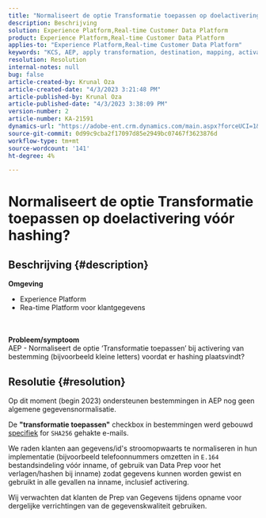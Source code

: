 ```yaml
---
title: "Normaliseert de optie Transformatie toepassen op doelactivering vóór hashing?"
description: Beschrijving
solution: Experience Platform,Real-time Customer Data Platform
product: Experience Platform,Real-time Customer Data Platform
applies-to: "Experience Platform,Real-time Customer Data Platform"
keywords: "KCS, AEP, apply transformation, destination, mapping, activation, RT-CDP"
resolution: Resolution
internal-notes: null
bug: false
article-created-by: Krunal Oza
article-created-date: "4/3/2023 3:21:48 PM"
article-published-by: Krunal Oza
article-published-date: "4/3/2023 3:38:09 PM"
version-number: 2
article-number: KA-21591
dynamics-url: "https://adobe-ent.crm.dynamics.com/main.aspx?forceUCI=1&pagetype=entityrecord&etn=knowledgearticle&id=ad32aa3c-33d2-ed11-a7c7-6045bd006b4b"
source-git-commit: 0d99c9cba2f17097d85e2949bc07467f3623876d
workflow-type: tm+mt
source-wordcount: '141'
ht-degree: 4%

---
```


# Normaliseert de optie Transformatie toepassen op doelactivering vóór hashing?

## Beschrijving {#description}

<b>Omgeving</b>
- Experience Platform
- Rea-time Platform voor klantgegevens

<br> <br><b>Probleem/symptoom</b><br>AEP - Normaliseert de optie ‘Transformatie toepassen’ bij activering van bestemming (bijvoorbeeld kleine letters) voordat er hashing plaatsvindt?

## Resolutie {#resolution}


Op dit moment (begin 2023) ondersteunen bestemmingen in AEP nog geen algemene gegevensnormalisatie.

De <b>&quot;transformatie toepassen&quot;</b> checkbox in bestemmingen werd gebouwd <u>specifiek</u> for `SHA256` gehakte e-mails.

We raden klanten aan gegevens/id&#39;s stroomopwaarts te normaliseren in hun implementatie (bijvoorbeeld telefoonnummers omzetten in `E.164` bestandsindeling vóór inname, of gebruik van Data Prep voor het verlagen/hashen bij inname) zodat gegevens kunnen worden gewist en gebruikt in alle gevallen na inname, inclusief activering.

Wij verwachten dat klanten de Prep van Gegevens tijdens opname voor dergelijke verrichtingen van de gegevenskwaliteit gebruiken.




